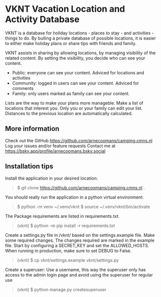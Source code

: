 # VKNT Vacation Location and Activity Database

VKNT is a database for holiday locations - places to stay - and activities - things to do. By builing a
private database of possible locations, it is easier to either make holiday plans or share tips with
friends and family.

VKNT assists in sharing by allowing locations, by managing visibility of the related content. By setting
the visibility, you decide who can see your content.
- Public: everyone can see your content. Adviced for locations and activities
- Community: logged in users can see your content. Adviced for comments
- Family: only users marked as family can see your content. 

Lists are the way to make your plans more manageble. Make a list of locations that interest you. Only you
or your family can edit your list. Distances to the previous location are automatically calculated. 

## More information
Check out the GitHub https://github.com/arnecoomans/camping.cmns.nl
Log your issues and/or feature requests
Contact me at https://bsky.app/profile/arnecoomans.bsky.social


## Installation tips
Install the application in your desired location:
> $ git clone https://github.com/arnecoomans/camping.cmns.nl .

You should really run the application in a python virtual environment:
> $ python -m venv ~/.venv/vknt
> $ source ~/.venv/vknt/bin/activate

The Package requirements are listed in requirements.txt. 
> (vknt) $ python -m pip install -r requirements.txt

Create a settings.py file in /vknt/ based on the settings.example file. Make some required changes.
The changes required are marked in the example file. Start by configuring a SECRET_KEY and set the ALLOWED_HOSTS.
When running in production, make sure to set DEBUG to False.
> (vknt) $ cp vknt/settings.example vknt/settings.py

Create a superuser:
Use a username, this way the superuser only has access to the admin login page and avoid using the superuser for regular use
> (vknt) $ python manage.py createsuperuser


